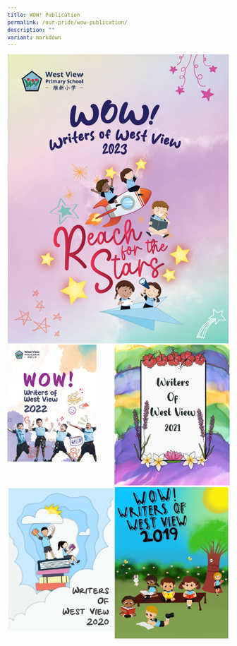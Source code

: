 ```yaml
---
title: WOW! Publication
permalink: /our-pride/wow-publication/
description: ""
variant: markdown
---
```

<div style="display:flex;">
	<a href="/files/WOW__Publication_2023__Interactive_.pdf"><img alt="WoW 2023" src="/images/WoW_2023_cover.png"></a>
</div>
<div style="display:flex;">
	<a href="/files/WOW%20Publication_Final%20draft.pdf"><img alt="WoW 2022" style="width:83%" src="/images/WOW_2022.png"></a>
	<a href="/files/WOW%20Publication%202021.pdf"><img alt="WoW 2021" src="/images/WOW%20Publication%202021.jpeg"></a>
</div>
<div style="display:flex;">
	<a href="/files/WOW%20Publication%202020.pdf"><img alt="WoW 2020" src="/images/WhatsApp%20Image%202021-11-02.jpeg"></a>
	<a href="/files/WOW%20Publication%202019.pdf"><img alt="WoW 2019" src="/images/WhatsApp%20Image%202021-11-02%20at.jpeg"></a>
</div>